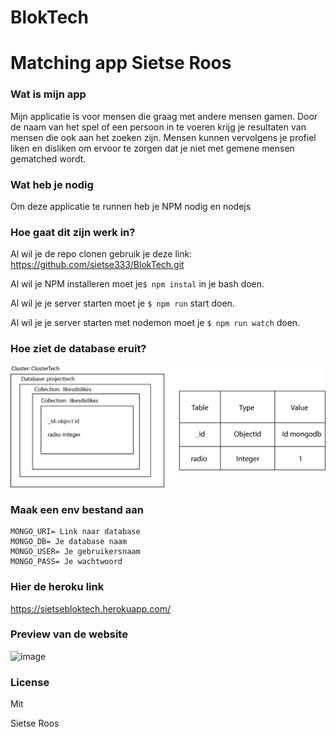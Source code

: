 
# BlokTech

# Matching app Sietse Roos

### Wat is mijn app
Mijn applicatie is voor mensen die graag met andere mensen gamen. Door de naam van het spel of een persoon in te voeren krijg je resultaten van mensen die ook aan het zoeken zijn. Mensen kunnen vervolgens je profiel liken en disliken om ervoor te zorgen dat je niet met gemene mensen gematched wordt.

### Wat heb je nodig
Om deze applicatie te runnen heb je NPM nodig en nodejs

### Hoe gaat dit zijn werk in?
Al wil je de repo clonen gebruik je deze link: https://github.com/sietse333/BlokTech.git

Al wil je NPM installeren moet je```$ npm instal``` in je bash doen.

Al wil je je server starten moet je ```$ npm run``` start doen.

Al wil je je server starten met nodemon moet je ```$ npm run watch``` doen.

### Hoe ziet de database eruit?


![database](https://github.com/sietse333/BlokTech/blob/main/Images/databasestructuur.png)


### Maak een env bestand aan
```
MONGO_URI= Link naar database
MONGO_DB= Je database naam
MONGO_USER= Je gebruikersnaam
MONGO_PASS= Je wachtwoord
```

### Hier de heroku link
https://sietsebloktech.herokuapp.com/

### Preview van de website

![image](https://user-images.githubusercontent.com/43068118/110779643-11171d00-8264-11eb-83e8-1d46cd8502ec.png)




### License
Mit

Sietse Roos



